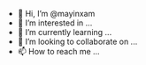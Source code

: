 - 👋 Hi, I’m @mayinxam
- 👀 I’m interested in ...
- 🌱 I’m currently learning ...
- 💞️ I’m looking to collaborate on ...
- 📫 How to reach me ...

<!---
mayinxam/mayinxam is a ✨ special ✨ repository because its `README.md` (this file) appears on your GitHub profile.
You can click the Preview link to take a look at your changes.
--->
